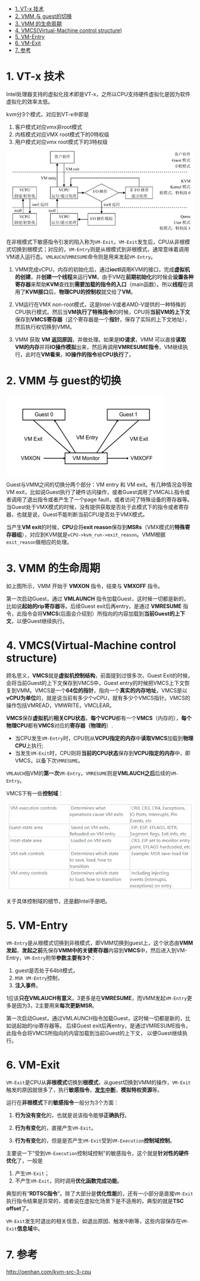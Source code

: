 
<!-- @import "[TOC]" {cmd="toc" depthFrom=1 depthTo=6 orderedList=false} -->

<!-- code_chunk_output -->

- [1. VT-x 技术](#1-vt-x-技术)
- [2. VMM 与 guest的切换](#2-vmm-与-guest的切换)
- [3. VMM 的生命周期](#3-vmm-的生命周期)
- [4. VMCS(Virtual-Machine control structure)](#4-vmcsvirtual-machine-control-structure)
- [5. VM-Entry](#5-vm-entry)
- [6. VM-Exit](#6-vm-exit)
- [7. 参考](#7-参考)

<!-- /code_chunk_output -->

# 1. VT-x 技术

Intel处理器支持的虚拟化技术即是VT-x，之所以CPU支持硬件虚拟化是因为软件虚拟化的效率太低。

kvm分3个模式，对应到VT-x中即是

1. 客户模式对应vmx非root模式
2. 内核模式对应VMX root模式下的0特权级
3. 用户模式对应vmx root模式下的3特权级

![config](images/1.png)

在非根模式下敏感指令引发的陷入称为`VM-Exit`，`VM-Exit`发生后，CPU从非根模式切换到根模式；对应的，`VM-Entry`则是从根模式到非根模式，通常意味着调用VM进入运行态。`VMLAUCH`/`VMRESUME`命令则是用来发起`VM-Entry`。

1. VMM完成vCPU，内存的初始化后，通过**ioctl**调用KVM的接口，完成**虚拟机的创建**，并**创建一个线程**来运行**VM**，由于VM在**前期初始化**的时候会**设置各种寄存器**来帮助**KVM**查找到**需要加载的指令的入口**（main函数）。所以**线程**在调用了**KVM接口**后，**物理CPU的控制权**就交给了**VM**。

2. VM运行在VMX non-root模式，这是Intel-V或者AMD-V提供的一种特殊的CPU执行模式。然后当**VM执行了特殊指令**的时候，CPU将**当前VM的上下文**保存到**VMCS寄存器**（这个寄存器是一个**指针**，保存了实际的上下文地址），然后执行权切换到VMM。

3. VMM 获取 **VM 返回原因**，并做处理。如果是**IO请求**，VMM 可以直接**读取VM的内存**并将**IO操作模拟**出来，然后再调用**VMRESUME指令**，VM继续执行，此时在**VM看来**，**IO操作的指令**被**CPU执行**了。

# 2. VMM 与 guest的切换

![2020-04-13-20-13-34.png](./images/2020-04-13-20-13-34.png)

Guest与VMM之间的切换分两个部分：VM entry 和 VM exit。有几种情况会导致VM exit，比如说Guest执行了硬件访问操作，或者Guest调用了VMCALL指令或者调用了退出指令或者产生了一个page fault，或者访问了特殊设备的寄存器等。当Guest处于VMX模式的时候，没有提供获取是否处于此模式下的指令或者寄存器，也就是说，Guest不能判断当前CPU是否处于VMX模式。

当产生**VM exit**的时候，**CPU**会将**exit reason**保存到**MSRs**（VMX模式的**特殊寄存器组**），对应到KVM就是`vCPU->kvm_run->exit_reason`。VMM根据`exit_reason`做相应的处理。

# 3. VMM 的生命周期

如上图所示，VMM 开始于 **VMXON** 指令，结束与 **VMXOFF** 指令。

第一次启动Guest，通过 **VMLAUNCH** 指令加载Guest，这时候一切都是新的，比如说**起始的rip寄存器**等。后续Guest exit后再entry，是通过 **VMRESUME** 指令，此指令会将**VMCS**(后面会介绍到）所指向的内容加载到**当前Guest的上下文**，以便Guest继续执行。

# 4. VMCS(Virtual-Machine control structure)

顾名思义，**VMCS**就是**虚拟机控制结构**，前面提到过很多次，Guest Exit的时候，会将当前Guest的上下文保存到VMCS中，Guest entry的时候把VMCS上下文恢复到VMM。VMCS是一个**64位的指针**，指向一个**真实的内存地址**，VMCS是以**vCPU为单位**的，就是说当前有多少个vCPU，就有多少个VMCS指针。VMCS的操作包括VMREAD，VMWRITE，VMCLEAR。

**VMCS**保存**虚拟机**的**相关CPU状态**，**每个VCPU**都有一个**VMCS**（内存的），**每个物理CPU**都有**VMCS**对应的**寄存器（物理的**）.

- 当CPU发生`VM-Entry`时，CPU则从**VCPU指定的内存**中**读取VMCS**加载到**物理CPU**上执行;
- 当发生`VM-Exit`时，CPU则将**当前的CPU状态**保存到**VCPU指定的内存**中，即VMCS，以备下次`VMRESUME`。

`VMLAUCH`指VM的**第一次**`VM-Entry`，`VMRESUME`则是**VMLAUCH之后**后续的`VM-Entry`。

VMCS下有一些**控制域**：

![config](images/2.png)

关于具体控制域的细节，还是翻Intel手册吧。

# 5. VM-Entry

`VM-Entry`是从根模式切换到非根模式，即VMM切换到guest上，这个状态由**VMM发起**，**发起之前**先保存**VMM中的关键寄存器**内容到**VMCS**中，然后进入到VM-Entry，`VM-Entry`附带**参数主要有3个**：

1. guest是否处于64bit模式，
2. `MSR VM-Entry`控制，
3. **注入事件**。

1应该**只在VMLAUCH有意义**，3更多是在**VMRESUME**，而VMM发起`VM-Entry`更多是因为3，2主要用来**每次更新MSR**。

第一次启动Guest，通过VMLAUNCH指令加载Guest，这时候一切都是新的，比如说起始的rip寄存器等。 后续Guest exit后再entry，是通过VMRESUME指令，此指令会将VMCS所指向的内容加载到当前Guest的上下文， 以便Guest继续执行。

# 6. VM-Exit

`VM-Exit`是CPU从**非根模式**切换到**根模式**，从guest切换到VMM的操作，`VM-Exit`触发的原因就很多了，执行**敏感指令**，[**发生中断**](http://www.oenhan.com/rwsem-realtime-task-hung)，**模拟特权资源**等。

运行在**非根模式**下的**敏感指令**一般分为3个方面：

1. **行为没有变化**的，也就是说该指令能够**正确执行**。

2. **行为有变化**的，直接产生`VM-Exit`。

3. **行为有变化**的，但是是否产生`VM-Exit`受到`VM-Execution`**控制域控制**。

主要说一下"受到`VM-Execution`控制域控制"的敏感指令，这个就是**针对性的硬件优化**了，一般是

1. 产生`VM-Exit`；
2. 不产生`VM-Exit`，同时调用**优化函数完成功能**。

典型的有“**RDTSC指令**”。除了大部分是**优化性能**的，还有一小部分是直接`VM-Exit`执行指令结果是异常的，或者说在虚拟化场景下是不适用的，典型的就是**TSC offset**了。

`VM-Exit`发生时退出的相关信息，如退出原因、触发中断等，这些内容保存在`VM-Exit`**信息域**中。

# 7. 参考

http://oenhan.com/kvm-src-3-cpu